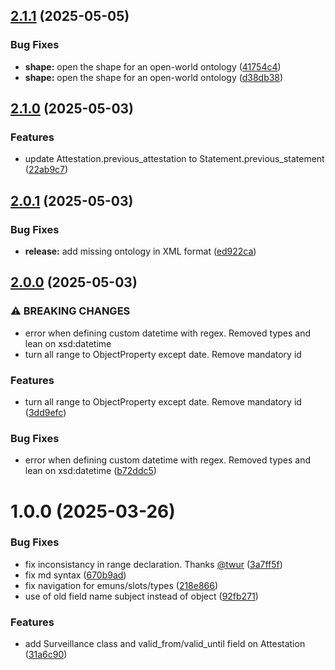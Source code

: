 ## [2.1.1](https://github.com/eclipse-dataspace-cap/cap-ontology/compare/v2.1.0...v2.1.1) (2025-05-05)

### Bug Fixes

* **shape:** open the shape for an open-world ontology ([41754c4](https://github.com/eclipse-dataspace-cap/cap-ontology/commit/41754c459a5c4c962caca4f7b9124712f42285e5))
* **shape:** open the shape for an open-world ontology ([d38db38](https://github.com/eclipse-dataspace-cap/cap-ontology/commit/d38db38e580cf11135ae7e66e6aa65c8bb36d545))

## [2.1.0](https://github.com/eclipse-dataspace-cap/cap-ontology/compare/v2.0.1...v2.1.0) (2025-05-03)

### Features

* update Attestation.previous_attestation to Statement.previous_statement ([22ab9c7](https://github.com/eclipse-dataspace-cap/cap-ontology/commit/22ab9c70701de49d94197f46214d201a1b25eea4))

## [2.0.1](https://github.com/eclipse-dataspace-cap/cap-ontology/compare/v2.0.0...v2.0.1) (2025-05-03)

### Bug Fixes

* **release:** add missing ontology in XML format ([ed922ca](https://github.com/eclipse-dataspace-cap/cap-ontology/commit/ed922cad9d5cd98cbfd350b26c661f2192597422))

## [2.0.0](https://github.com/eclipse-dataspace-cap/cap-ontology/compare/v1.0.0...v2.0.0) (2025-05-03)

### ⚠ BREAKING CHANGES

* error when defining custom datetime with regex. Removed types and lean on xsd:datetime
* turn all range to ObjectProperty except date. Remove mandatory id

### Features

* turn all range to ObjectProperty except date. Remove mandatory id ([3dd9efc](https://github.com/eclipse-dataspace-cap/cap-ontology/commit/3dd9efc5649c239d5154905795e0e6dbe32575ec))

### Bug Fixes

* error when defining custom datetime with regex. Removed types and lean on xsd:datetime ([b72ddc5](https://github.com/eclipse-dataspace-cap/cap-ontology/commit/b72ddc509414c0ebf4838c399a5fe07105ab88d9))

# 1.0.0 (2025-03-26)


### Bug Fixes

* fix inconsistancy in range declaration. Thanks [@twur](https://github.com/twur) ([3a7ff5f](https://github.com/eclipse-dataspace-cap/cap-ontology/commit/3a7ff5f08e8a00b3c0053c089ea1d80a98ba6f03))
* fix md syntax ([670b9ad](https://github.com/eclipse-dataspace-cap/cap-ontology/commit/670b9addf0c1cc91724041ced4a408e27c03ba24))
* fix navigation for emuns/slots/types ([218e866](https://github.com/eclipse-dataspace-cap/cap-ontology/commit/218e8668778e901f285bebf97e174da64113a811))
* use of old field name subject instead of object ([92fb271](https://github.com/eclipse-dataspace-cap/cap-ontology/commit/92fb271118dfbf509eb8b475d469d594c73b4efe))


### Features

* add Surveillance class and valid_from/valid_until field on Attestation ([31a6c90](https://github.com/eclipse-dataspace-cap/cap-ontology/commit/31a6c905ccc2925d373ea49f1ddcc971cc8e3513))
